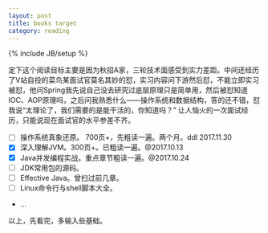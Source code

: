 ```yaml
---
layout: post
title: books target
category: reading
---
```

{% include JB/setup %}

定下这个阅读目标主要是因为秋招A家，三轮技术面感受到实力差距。中间还经历了V站自投的菜鸟某面试官莫名其妙的怼，实习内容问下游然后怼，不能立即实习被怼，他问Spring我先说自己没去研究过底层原理只是简单用，然后被怼知道IOC、AOP原理吗，之后问我熟悉什么——操作系统和数据结构，答的还不错，怼我说“太理论了，我们需要的是能干活的，你知道吗？” 让人恼火的一次面试经历，只能说现在面试官的水平参差不齐。

- [ ] 操作系统真象还原。 700页+，先粗读一遍。两个月。ddl 2017.11.30
- [x] 深入理解JVM。300页+。已粗读一遍。@2017.10.13
- [x] Java并发编程实战。重点章节粗读一遍。@2017.10.24
- [ ] JDK常用包的源码。
- [ ] Effective Java。曾扫过前几章。
- [ ] Linux命令行与shell脚本大全。
- ...

以上，先看完，多输入些基础。

